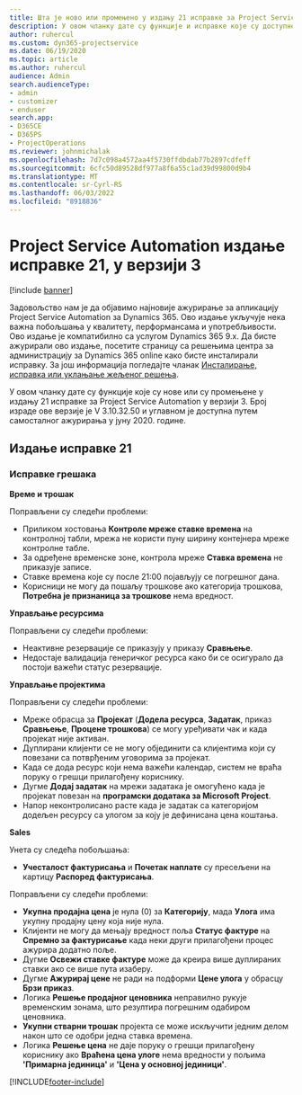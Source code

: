 ```yaml
---
title: Шта је ново или промењено у издању 21 исправке за Project Service Automation у верзији 3
description: У овом чланку дате су функције и исправке које су доступне у издању 21 исправке за Project Service Automation у верзији 3.
author: ruhercul
ms.custom: dyn365-projectservice
ms.date: 06/19/2020
ms.topic: article
ms.author: ruhercul
audience: Admin
search.audienceType:
- admin
- customizer
- enduser
search.app:
- D365CE
- D365PS
- ProjectOperations
ms.reviewer: johnmichalak
ms.openlocfilehash: 7d7c098a4572aa4f5730ffdbdab77b2897cdfeff
ms.sourcegitcommit: 6cfc50d89528df977a8f6a55c1ad39d99800d9b4
ms.translationtype: MT
ms.contentlocale: sr-Cyrl-RS
ms.lasthandoff: 06/03/2022
ms.locfileid: "8918836"
---
```

# <a name="project-service-automation-update-release-21-v3"></a>Project Service Automation издање исправке 21, у верзији 3

[!include [banner](../includes/psa-now-project-operations.md)]

Задовољство нам је да објавимо најновије ажурирање за апликацију Project Service Automation за Dynamics 365. Ово издање укључује нека важна побољшања у квалитету, перформансама и употребљивости. Ово издање је компатибилно са услугом Dynamics 365 9.x. Да бисте ажурирали ово издање, посетите страницу са решењима центра за администрацију за Dynamics 365 online како бисте инсталирали исправку. За још информација погледајте чланак [Инсталирање, исправка или уклањање жељеног решења](/power-platform/admin/install-remove-preferred-solution).

У овом чланку дате су функције које су нове или су промењене у издању 21 исправке за Project Service Automation у верзији 3. Број израде ове верзије је V 3.10.32.50 и углавном је доступна путем самосталног ажурирања у јуну 2020. године.

## <a name="update-release-21"></a>Издање исправке 21

### <a name="bug-fixes"></a>Исправке грешака

**Време и трошак**

Поправљени су следећи проблеми:

- Приликом хостовања **Контроле мреже ставке времена** на контролној табли, мрежа не користи пуну ширину контејнера мреже контролне табле.
- За одређене временске зоне, контрола мреже **Ставка времена** не приказује записе.
- Ставке времена које су после 21:00 појављују се погрешног дана.
- Корисници не могу да пошаљу трошкове ако категорија трошкова, **Потребна је признаница за трошкове** нема вредност.

**Управљање ресурсима**

Поправљени су следећи проблеми:

- Неактивне резервације се приказују у приказу **Сравњење**.
- Недостаје валидација генеричког ресурса како би се осигурало да постоји важећи статус резервације.

**Управљање пројектима**

Поправљени су следећи проблеми:

- Мреже обрасца за **Пројекат** (**Додела ресурса**, **Задатак**, приказ **Сравњење**, **Процене трошкова**) се могу уређивати чак и када пројекат није активан.
- Дуплирани клијенти се не могу објединити са клијентима који су повезани са потврђеним уговорима за пројекат.
- Када се дода ресурс који нема важећи календар, систем не враћа поруку о грешци прилагођену кориснику.
- Дугме **Додај задатак** на мрежи задатака је омогућено када је пројекат повезан на **програмски додатака за Microsoft Project**.
- Напор неконтролисано расте када је задатак са категоријом додељен ресурсу са улогом за коју је дефинисана цена коштања.

**Sales**

Унета су следећа побољшања:

- **Учесталост фактурисања** и **Почетак наплате** су пресељени на картицу **Распоред фактурисања**.

Поправљени су следећи проблеми:

- **Укупна продајна цена** је нула (0) за **Категорију**, мада **Улога** има укупну продајну цену која није нула.
- Клијенти не могу да мењају вредност поља **Статус фактуре** на **Спремно за фактурисање** када неки други прилагођени процес ажурира додатно поље.
- Дугме **Освежи ставке фактуре** може да креира више дуплираних ставки ако се више пута изаберу.
- Дугме **Ажурирај цене** не ради на подформи **Цене улога** у обрасцу **Брзи приказ**.
- Логика **Решење продајног ценовника** неправилно рукује временским зонама, што резултира погрешним одабиром ценовника.
- **Укупни стварни трошак** пројекта се може искључити једним делом након што се одобри једна ставка времена.
- Логика **Решење цена** не даје поруку о грешци прилагођену кориснику ако **Враћена цена улоге** нема вредности у пољима **'Примарна јединица'** и **'Цена у основној јединици'**.


[!INCLUDE[footer-include](../includes/footer-banner.md)]
